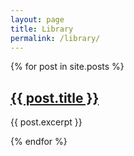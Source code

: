 ```yaml
---
layout: page
title: Library
permalink: /library/
---
```


<div class="posts">
  {% for post in site.posts %}
    <article>
      <h2><a href="{{ post.url }}">{{ post.title }}</a></h2>
      <p>{{ post.excerpt }}</p>
    </article>
  {% endfor %}
</div>


